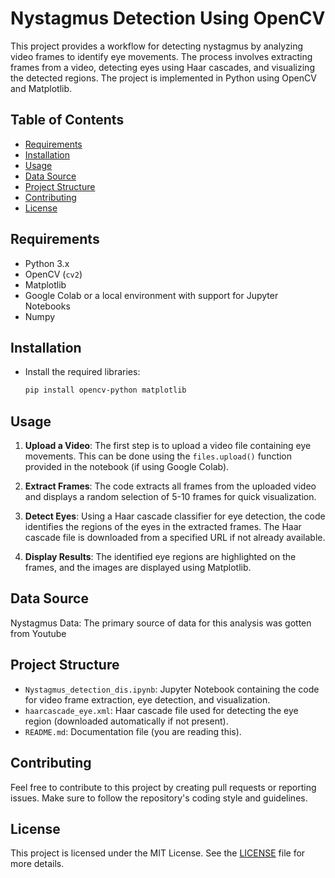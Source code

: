 # Nystagmus Detection Using OpenCV

This project provides a workflow for detecting nystagmus by analyzing video frames to identify eye movements. The process involves extracting frames from a video, detecting eyes using Haar cascades, and visualizing the detected regions. The project is implemented in Python using OpenCV and Matplotlib.

## Table of Contents

- [Requirements](#requirements)
- [Installation](#installation)
- [Usage](#usage)
- [Data Source](#data-source)
- [Project Structure](#project-structure)
- [Contributing](#contributing)
- [License](#license)

## Requirements

- Python 3.x
- OpenCV (`cv2`)
- Matplotlib
- Google Colab or a local environment with support for Jupyter Notebooks
- Numpy 

## Installation

- Install the required libraries:
   ```bash
   pip install opencv-python matplotlib
   ```

## Usage

1. **Upload a Video**: The first step is to upload a video file containing eye movements. This can be done using the `files.upload()` function provided in the notebook (if using Google Colab).

2. **Extract Frames**: The code extracts all frames from the uploaded video and displays a random selection of 5-10 frames for quick visualization.

3. **Detect Eyes**: Using a Haar cascade classifier for eye detection, the code identifies the regions of the eyes in the extracted frames. The Haar cascade file is downloaded from a specified URL if not already available.

4. **Display Results**: The identified eye regions are highlighted on the frames, and the images are displayed using Matplotlib.

## Data Source

Nystagmus Data: The primary source of data for this analysis was gotten from Youtube

## Project Structure

- `Nystagmus_detection_dis.ipynb`: Jupyter Notebook containing the code for video frame extraction, eye detection, and visualization.
- `haarcascade_eye.xml`: Haar cascade file used for detecting the eye region (downloaded automatically if not present).
- `README.md`: Documentation file (you are reading this).

## Contributing

Feel free to contribute to this project by creating pull requests or reporting issues. Make sure to follow the repository's coding style and guidelines.

## License

This project is licensed under the MIT License. See the [LICENSE](LICENSE) file for more details.
